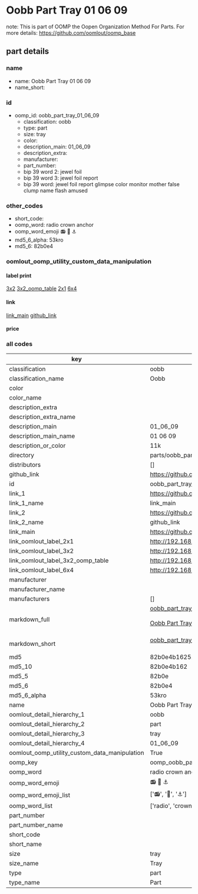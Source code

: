 # Oobb Part Tray 01 06 09  

note: This is part of OOMP the Oopen Organization Method For Parts. For more details: https://github.com/oomlout/oomp_base

##  part details





### name
* name: Oobb Part Tray 01 06 09
* name_short: 
### id
* oomp_id: oobb_part_tray_01_06_09
  * classification: oobb
  * type: part
  * size: tray
  * color: 
  * description_main: 01_06_09
  * description_extra: 
  * manufacturer: 
  * part_number: 
  * bip 39 word 2: jewel foil
  * bip 39 word 3: jewel foil report
  * bip 39 word: jewel foil report glimpse color monitor mother false clump name flash amused

### other_codes
* short_code: 
* oomp_word: radio crown anchor
* oomp_word_emoji :radio: :crown: :anchor:
* md5_6_alpha: 53kro
* md5_6: 82b0e4






### oomlout_oomp_utility_custom_data_manipulation
#### label print
[3x2](http://192.168.1.245:1112/?label=oomp%2053kro)
[3x2_oomp_table](http://192.168.1.107:1112/?label=oomp%2053kro)
[2x1](http://192.168.1.242:1112/?label=oomp%2053kro)
[6x4](http://192.168.1.55:1112/?label=oomp%2053kro)    

#### link

[link_main](https://github.com/oomlout/oomlout_oomp_current_version_messy/tree/main/parts/oobb_part_tray_01_06_09) [github_link](https://github.com/oomlout/oomlout_oomp_part_src/tree/main/parts/oobb_part_tray_01_06_09)                             

#### price







### all codes 
| key | value |  
| --- | --- |  
| classification | oobb |  
| classification_name | Oobb |  
| color |  |  
| color_name |  |  
| description_extra |  |  
| description_extra_name |  |  
| description_main | 01_06_09 |  
| description_main_name | 01 06 09 |  
| description_or_color | 11k |  
| directory | parts/oobb_part_tray_01_06_09 |  
| distributors | [] |  
| github_link | https://github.com/oomlout/oomlout_oomp_part_src/tree/main/parts/oobb_part_tray_01_06_09 |  
| id | oobb_part_tray_01_06_09 |  
| link_1 | https://github.com/oomlout/oomlout_oomp_current_version_messy/tree/main/parts/oobb_part_tray_01_06_09 |  
| link_1_name | link_main |  
| link_2 | https://github.com/oomlout/oomlout_oomp_part_src/tree/main/parts/oobb_part_tray_01_06_09 |  
| link_2_name | github_link |  
| link_main | https://github.com/oomlout/oomlout_oomp_current_version_messy/tree/main/parts/oobb_part_tray_01_06_09 |  
| link_oomlout_label_2x1 | http://192.168.1.242:1112/?label=oomp%2053kro |  
| link_oomlout_label_3x2 | http://192.168.1.245:1112/?label=oomp%2053kro |  
| link_oomlout_label_3x2_oomp_table | http://192.168.1.107:1112/?label=oomp%2053kro |  
| link_oomlout_label_6x4 | http://192.168.1.55:1112/?label=oomp%2053kro |  
| manufacturer |  |  
| manufacturer_name |  |  
| manufacturers | [] |  
| markdown_full | [oobb_part_tray_01_06_09](https://github.com/oomlout/oomlout_oomp_current_version_messy/tree/main/parts/oobb_part_tray_01_06_09)<br>[](https://github.com/oomlout/oomlout_oomp_current_version_messy/tree/main/parts/oobb_part_tray_01_06_09)<br>[Oobb Part Tray 01 06 09](https://github.com/oomlout/oomlout_oomp_current_version_messy/tree/main/parts/oobb_part_tray_01_06_09)<br><br> |  
| markdown_short | [oobb_part_tray_01_06_09](https://github.com/oomlout/oomlout_oomp_current_version_messy/tree/main/parts/oobb_part_tray_01_06_09)<br><br> |  
| md5 | 82b0e4b1625252063c16d6336dd69bbf |  
| md5_10 | 82b0e4b162 |  
| md5_5 | 82b0e |  
| md5_6 | 82b0e4 |  
| md5_6_alpha | 53kro |  
| name | Oobb Part Tray 01 06 09 |  
| oomlout_detail_hierarchy_1 | oobb |  
| oomlout_detail_hierarchy_2 | part |  
| oomlout_detail_hierarchy_3 | tray |  
| oomlout_detail_hierarchy_4 | 01_06_09 |  
| oomlout_oomp_utility_custom_data_manipulation | True |  
| oomp_key | oomp_oobb_part_tray_01_06_09 |  
| oomp_word | radio crown anchor |  
| oomp_word_emoji | :radio: :crown: :anchor: |  
| oomp_word_emoji_list | [':radio:', ':crown:', ':anchor:'] |  
| oomp_word_list | ['radio', 'crown', 'anchor'] |  
| part_number |  |  
| part_number_name |  |  
| short_code |  |  
| short_name |  |  
| size | tray |  
| size_name | Tray |  
| type | part |  
| type_name | Part |  

